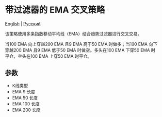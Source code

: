 # 带过滤器的 EMA 交叉策略
[English](README.md) | [Русский](README_ru.md)

该策略使用多条指数移动平均线（EMA）结合趋势过滤器进行交叉交易。

当100 EMA 向上穿越200 EMA 且9 EMA 高于50 EMA 时做多；当100 EMA 向下穿越200 EMA 且9 EMA 低于50 EMA 时做空。多头在100 EMA 下穿50 EMA 时平仓，空头在100 EMA 上穿50 EMA 时平仓。

## 参数
- K线类型
- EMA 9 长度
- EMA 50 长度
- EMA 100 长度
- EMA 200 长度
